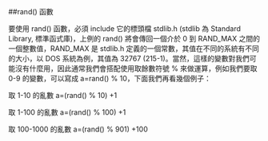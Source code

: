 ##rand() 函數

要使用 rand() 函數，必須 include 它的標頭檔 stdlib.h (stdlib 為 Standard Library, 標準函式庫)，上例的 rand() 將會傳回一個介於 0 到 RAND_MAX 之間的一個整數值，RAND_MAX 是 stdlib.h 定義的一個常數，其值在不同的系統有不同的大小，以 DOS 系統為例，其值為 32767 (215-1)。當然，這樣的變數對我們可能沒有什麼用，因此通常我們會搭配使用取餘數符號 % 來做運算，例如我們要取 0-9 的變數，可以寫成 a=rand() % 10，下面我們再看幾個例子：

取 1-10 的亂數 a=(rand() % 10) +1

取 1-100 的亂數 a=(rand() % 100) +1

取 100-1000 的亂數 a=(rand() % 901) +100
